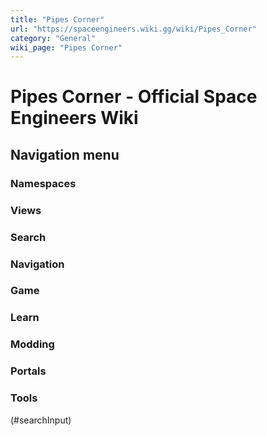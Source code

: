 ```yaml
---
title: "Pipes Corner"
url: "https://spaceengineers.wiki.gg/wiki/Pipes_Corner"
category: "General"
wiki_page: "Pipes Corner"
---
```


# Pipes Corner - Official Space Engineers Wiki

## Navigation menu

### Namespaces

### Views

### Search

### Navigation

### Game

### Learn

### Modding

### Portals

### Tools

(#searchInput)